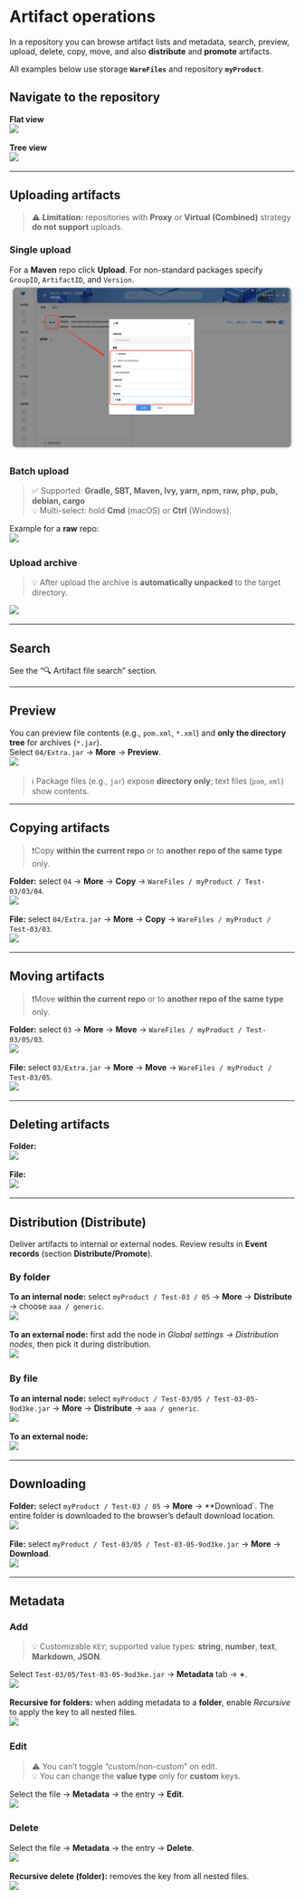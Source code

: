 # Artifact operations

In a repository you can browse artifact lists and metadata, search, preview, upload, delete, copy, move, and also **distribute** and **promote** artifacts.

All examples below use storage **`WareFiles`** and repository **`myProduct`**.

## Navigate to the repository

**Flat view**  
![](warefile-operation-ui-flat.632c4791.gif)

**Tree view**  
![](warefile-operation-ui-tree.3213789a.gif)

---

## Uploading artifacts

> ⚠️ **Limitation:** repositories with **Proxy** or **Virtual (Combined)** strategy **do not support** uploads.

### Single upload
For a **Maven** repo click **Upload**. For non-standard packages specify `GroupID`, `ArtifactID`, and `Version`.  
![](warefile-operation-upload.921a118b.png)

### Batch upload
> ✅ Supported: **Gradle, SBT, Maven, Ivy, yarn, npm, raw, php, pub, debian, cargo**  
> 💡 Multi-select: hold **Cmd** (macOS) or **Ctrl** (Windows).

Example for a **raw** repo:  
![](warefile-operation-upload-batch.39c8b484.gif)

### Upload archive
> 💡 After upload the archive is **automatically unpacked** to the target directory.

![](warefile-operation-decompress.fb30cd43.gif)

---

## Search
See the “🔍 Artifact file search” section.

---

## Preview

You can preview file contents (e.g., `pom.xml`, `*.xml`) and **only the directory tree** for archives (`*.jar`).  
Select `04/Extra.jar` → **More** → **Preview**.  
![](warefile-operation-preview.e715891d.gif)

> ℹ️ Package files (e.g., `jar`) expose **directory only**; text files (`pom`, `xml`) show contents.

---

## Copying artifacts

> ❗️Copy **within the current repo** or to **another repo of the same type** only.

**Folder:** select `04` → **More** → **Copy** → `WareFiles / myProduct / Test-03/03/04`.  
![](warefile-operation-copy-dir.d988df0b.gif)

**File:** select `04/Extra.jar` → **More** → **Copy** → `WareFiles / myProduct / Test-03/03`.  
![](warefile-operation-copy-file.b0b5a168.gif)

---

## Moving artifacts

> ❗️Move **within the current repo** or to **another repo of the same type** only.

**Folder:** select `03` → **More** → **Move** → `WareFiles / myProduct / Test-03/05/03`.  
![](warefile-operation-move-dir.a98072c9.gif)

**File:** select `03/Extra.jar` → **More** → **Move** → `WareFiles / myProduct / Test-03/05`.  
![](warefile-operation-move-file.975a0528.gif)

---

## Deleting artifacts

**Folder:**  
![](warefile-operation-del-dir.837fd143.gif)

**File:**  
![](warefile-operation-del-file.fa137db4.gif)

---

## Distribution (Distribute)

Deliver artifacts to internal or external nodes. Review results in **Event records** (section **Distribute/Promote**).

### By folder

**To an internal node:** select `myProduct / Test-03 / 05` → **More** → **Distribute** → choose `aaa / generic`.  
![](warefile-operation-distribute-dir-inner.10bfc6fa.gif)

**To an external node:** first add the node in *Global settings → Distribution nodes*, then pick it during distribution.  
![](warefile-ounter-send-dir.24624875.gif)

### By file

**To an internal node:** select `myProduct / Test-03/05 / Test-03-05-9od3ke.jar` → **More** → **Distribute** → `aaa / generic`.  
![](warefile-operation-distribute-file-inner.86cc8c8a.gif)

**To an external node:**  
![](warefile-outer-send-file.5be82fd0.gif)

---

## Downloading

**Folder:** select `myProduct / Test-03 / 05` → **More** → **Download`. The entire folder is downloaded to the browser’s default download location.  
![](warefile-operation-download-dir.3ed13237.gif)

**File:** select `myProduct / Test-03/05 / Test-03-05-9od3ke.jar` → **More** → **Download**.  
![](warefile-operation-download-file.3ff09632.gif)

---

## Metadata

### Add
> 💡 Customizable `KEY`; supported value types: **string**, **number**, **text**, **Markdown**, **JSON**.

Select `Test-03/05/Test-03-05-9od3ke.jar` → **Metadata** tab → **+**.  
![](warefile-operation-metadata-add.e803a908.gif)

**Recursive for folders:** when adding metadata to a **folder**, enable *Recursive* to apply the key to all nested files.  
![](warefile-operation-recursive-dir.1adb49bb.gif)

### Edit
> ⚠️ You can’t toggle “custom/non-custom” on edit.  
> 💡 You can change the **value type** only for **custom** keys.

Select the file → **Metadata** → the entry → **Edit**.  
![](warefile-operation-metadata-edit.0d285a1b.gif)

### Delete
Select the file → **Metadata** → the entry → **Delete**.  
![](warefile-operation-metadata-del.6809603c.gif)

**Recursive delete (folder):** removes the key from all nested files.  
![](warefile-operation-recursive-del.3d986a1c.gif)
